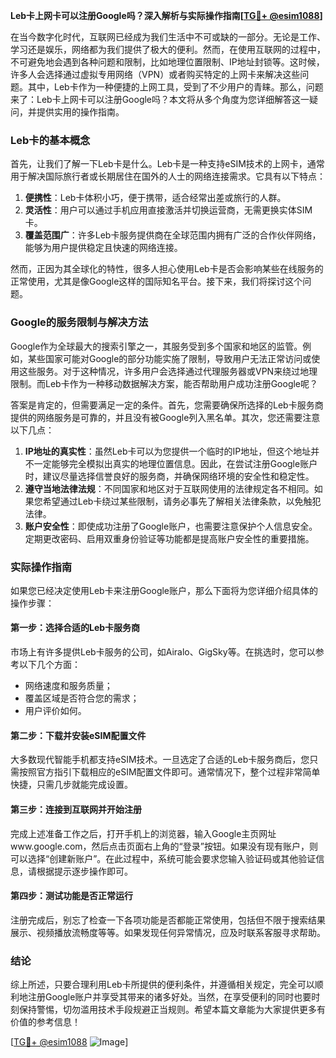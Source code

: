 **Leb卡上网卡可以注册Google吗？深入解析与实际操作指南[[TG💪+ @esim1088](https://t.me/s/esim1088)]**

在当今数字化时代，互联网已经成为我们生活中不可或缺的一部分。无论是工作、学习还是娱乐，网络都为我们提供了极大的便利。然而，在使用互联网的过程中，不可避免地会遇到各种问题和限制，比如地理位置限制、IP地址封锁等。这时候，许多人会选择通过虚拟专用网络（VPN）或者购买特定的上网卡来解决这些问题。其中，Leb卡作为一种便捷的上网工具，受到了不少用户的青睐。那么，问题来了：Leb卡上网卡可以注册Google吗？本文将从多个角度为您详细解答这一疑问，并提供实用的操作指南。

### Leb卡的基本概念

首先，让我们了解一下Leb卡是什么。Leb卡是一种支持eSIM技术的上网卡，通常用于解决国际旅行者或长期居住在国外的人士的网络连接需求。它具有以下特点：

1. **便携性**：Leb卡体积小巧，便于携带，适合经常出差或旅行的人群。
2. **灵活性**：用户可以通过手机应用直接激活并切换运营商，无需更换实体SIM卡。
3. **覆盖范围广**：许多Leb卡服务提供商在全球范围内拥有广泛的合作伙伴网络，能够为用户提供稳定且快速的网络连接。

然而，正因为其全球化的特性，很多人担心使用Leb卡是否会影响某些在线服务的正常使用，尤其是像Google这样的国际知名平台。接下来，我们将探讨这个问题。

### Google的服务限制与解决方法

Google作为全球最大的搜索引擎之一，其服务受到多个国家和地区的监管。例如，某些国家可能对Google的部分功能实施了限制，导致用户无法正常访问或使用这些服务。对于这种情况，许多用户会选择通过代理服务器或VPN来绕过地理限制。而Leb卡作为一种移动数据解决方案，能否帮助用户成功注册Google呢？

答案是肯定的，但需要满足一定的条件。首先，您需要确保所选择的Leb卡服务商提供的网络服务是可靠的，并且没有被Google列入黑名单。其次，您还需要注意以下几点：

1. **IP地址的真实性**：虽然Leb卡可以为您提供一个临时的IP地址，但这个地址并不一定能够完全模拟出真实的地理位置信息。因此，在尝试注册Google账户时，建议尽量选择信誉良好的服务商，并确保网络环境的安全性和稳定性。
2. **遵守当地法律法规**：不同国家和地区对于互联网使用的法律规定各不相同。如果您希望通过Leb卡绕过某些限制，请务必事先了解相关法律条款，以免触犯法律。
3. **账户安全性**：即使成功注册了Google账户，也需要注意保护个人信息安全。定期更改密码、启用双重身份验证等功能都是提高账户安全性的重要措施。

### 实际操作指南

如果您已经决定使用Leb卡来注册Google账户，那么下面将为您详细介绍具体的操作步骤：

#### 第一步：选择合适的Leb卡服务商
市场上有许多提供Leb卡服务的公司，如Airalo、GigSky等。在挑选时，您可以参考以下几个方面：
- 网络速度和服务质量；
- 覆盖区域是否符合您的需求；
- 用户评价如何。

#### 第二步：下载并安装eSIM配置文件
大多数现代智能手机都支持eSIM技术。一旦选定了合适的Leb卡服务商后，您只需按照官方指引下载相应的eSIM配置文件即可。通常情况下，整个过程非常简单快捷，只需几步就能完成设置。

#### 第三步：连接到互联网并开始注册
完成上述准备工作之后，打开手机上的浏览器，输入Google主页网址www.google.com，然后点击页面右上角的“登录”按钮。如果没有现有账户，则可以选择“创建新账户”。在此过程中，系统可能会要求您输入验证码或其他验证信息，请根据提示逐步操作即可。

#### 第四步：测试功能是否正常运行
注册完成后，别忘了检查一下各项功能是否都能正常使用，包括但不限于搜索结果展示、视频播放流畅度等等。如果发现任何异常情况，应及时联系客服寻求帮助。

### 结论

综上所述，只要合理利用Leb卡所提供的便利条件，并遵循相关规定，完全可以顺利地注册Google账户并享受其带来的诸多好处。当然，在享受便利的同时也要时刻保持警惕，切勿滥用技术手段规避正当规则。希望本篇文章能为大家提供更多有价值的参考信息！

[[TG💪+ @esim1088](https://t.me/s/esim1088) ![Image](https://i.postimg.cc/4NQfJmqS/Snipaste-2025-05-13-00-14-12.png)]